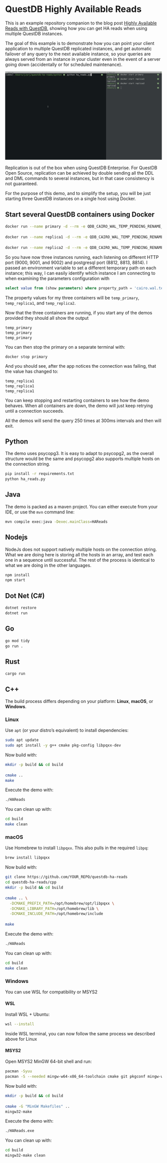 # QuestDB Highly Available Reads

This is an example repository companion to the blog post [Highly Available Reads with QuestDB](https://questdb.com/blog/highly-available-reads-with-questdb), 
showing how you can get HA reads when using multiple QuestDB instances.

The goal of this example is to demonstrate how you can point your client application to multiple QuestDB replicated
instances, and get automatic failover of any query to the next available instance, so your queries are always served
from an instance in your cluster even in
the event of a server going down (accidentally or for scheduled maintenance).

![Highly Available Reads in Action](./ha_reads_demo.gif)

Replication is out of the box when using QuestDB Enterprise. For QuestDB Open Source, replication can be achieved by
double sending all the DDL and DML commands to several instances, but in that case consistency is not guaranteed.

For the purpose of this demo, and to simplify the setup, you will be just starting three QuestDB instances on a single
host using Docker.

## Start several QuestDB containers using Docker

```sh
docker run --name primary -d --rm -e QDB_CAIRO_WAL_TEMP_PENDING_RENAME_TABLE_PREFIX=temp_primary  -p 9000:9000  -p 8812:8812 questdb/questdb

docker run --name replica1 -d --rm -e QDB_CAIRO_WAL_TEMP_PENDING_RENAME_TABLE_PREFIX=temp_replica1  -p 9001:9000  -p 8813:8812 questdb/questdb

docker run --name replica2 -d --rm -e QDB_CAIRO_WAL_TEMP_PENDING_RENAME_TABLE_PREFIX=temp_replica2  -p 9002:9000  -p 8814:8812 questdb/questdb
```

So you have now three instances running, each listening on different HTTP port (9000, 9001, and 9002) and postgresql port (8812, 8813, 8814).
I passed an environment variable to set a different temporary path on each instance; this way, I can easily identify which instance
I am connecting to when examining the parameters configuration with

```sql
select value from (show parameters) where property_path = 'cairo.wal.temp.pending.rename.table.prefix';
```

The property values for my three containers will be `temp_primary`, `temp_replica1`, and `temp_replica2`.

Now that the three containers are running, if you start any of the demos provided they should all show the output
```
temp_primary
temp_primary
temp_primary
```

You can then stop the primary on a separate terminal with:

```
docker stop primary
```

And you should see, after the app notices the connection was failing, that the value has changed to:

```
temp_replica1
temp_replica1
temp_replica1
```

You can keep stopping and restarting containers to see how the demo behaves. When all containers are down, the demo
will just keep retrying until a connection succeeds.

All the demos will send the query 250 times at 300ms intervals and then will exit.


## Python

The demo uses psycopg3. It is easy to adapt to psycopg2, as the overall structure would be the same and psycopg2 also
supports multiple hosts on the connection string.

```sh
pip install -r requirements.txt
python ha_reads.py
```


## Java

The demo is packed as a maven project. You can either execute from your IDE, or use the `mvn` command line:

```sh
mvn compile exec:java -Dexec.mainClass=HAReads
```

## Nodejs

NodeJs does not support natively multiple hosts on the connection string. What we are doing here is storing all the hosts
in an array, and test each one in a sequence until successful. The rest of the process is identical to what we are doing
in the other languages.

```sh
npm install
npm start
```

## Dot Net (C#)

```sh
dotnet restore
dotnet run
```

## Go

```sh
go mod tidy
go run .
```

## Rust

```sh
cargo run
```

## C++

The build process differs depending on your platform: **Linux**, **macOS**, or **Windows**.

### Linux

Use `apt` (or your distro’s equivalent) to install dependencies:

```sh
sudo apt update
sudo apt install -y g++ cmake pkg-config libpqxx-dev
```

Now build with:

```sh
mkdir -p build && cd build

cmake ..
make
```

Execute the demo with:

```sh
./HAReads
```

You can clean up with:

```sh
cd build
make clean
```

### macOS

Use Homebrew to install `libpqxx`. This also pulls in the required `libpq`:

```sh
brew install libpqxx
```

Now build with:
```sh
git clone https://github.com/YOUR_REPO/questdb-ha-reads
cd questdb-ha-reads/cpp
mkdir -p build && cd build

cmake .. \
  -DCMAKE_PREFIX_PATH=/opt/homebrew/opt/libpqxx \
  -DCMAKE_LIBRARY_PATH=/opt/homebrew/lib \
  -DCMAKE_INCLUDE_PATH=/opt/homebrew/include

make
```

Execute the demo with:

```sh
./HAReads
```

You can clean up with:

```sh
cd build
make clean
```

### Windows

You can use WSL for compatibility or MSYS2

#### WSL

Install WSL + Ubuntu:

```sh
wsl --install
```

Inside WSL terminal, you can now follow the same process we described above for Linux

#### MSYS2

Open MSYS2 MinGW 64-bit shell and run:

```sh
pacman -Syuu
pacman -S --needed mingw-w64-x86_64-toolchain cmake git pkgconf mingw-w64-x86_64-libpqxx
```

Now build with:
```sh
mkdir -p build && cd build

cmake -G "MinGW Makefiles" ..
mingw32-make
```

Execute the demo with:

```sh
./HAReads.exe
```

You can clean up with:

```sh
cd build
mingw32-make clean
```
